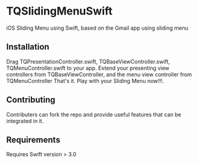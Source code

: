 TQSlidingMenuSwift
==================

iOS Sliding Menu using Swift, based on the Gmail app using sliding menu

## Installation
Drag TQPresentationController.swift, TQBaseViewController.swift, TQMenuController.swift to your app.
Extend your presenting view controllers from TQBaseViewController, and the menu view controller from TQMenuController
That's it. Play with your Sliding Menu now!!!.

## Contributing
Contributers can fork the repo and provide useful features that can be integrated in it.

## Requirements
Requires Swift version > 3.0

